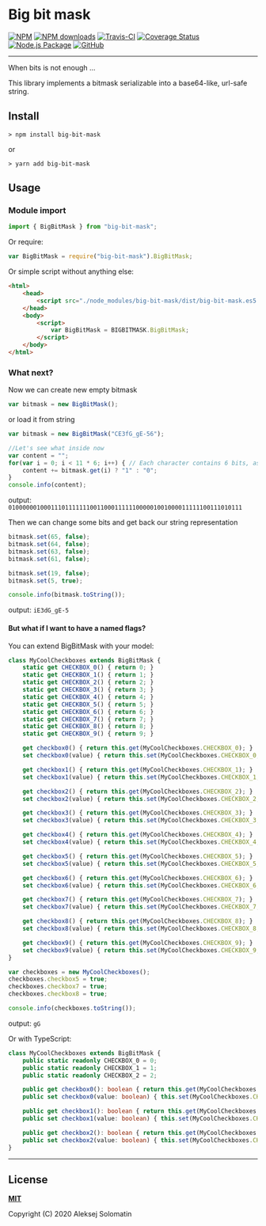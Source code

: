 [npm-icon]:             https://img.shields.io/npm/v/big-bit-mask.svg
[npm-downloads-icon]:   https://img.shields.io/npm/dm/big-bit-mask.svg
[npm-url]:              https://www.npmjs.com/package/big-bit-mask

[test-icon]:            https://travis-ci.com/ASolomatin/big-bit-mask.svg?branch=master
[test-url]:             https://travis-ci.com/github/ASolomatin/big-bit-mask

[coverage-icon]:        https://coveralls.io/repos/github/ASolomatin/big-bit-mask/badge.svg?branch=master
[coverage-url]:         https://coveralls.io/github/ASolomatin/big-bit-mask?branch=master

[packaging-icon]:       https://github.com/ASolomatin/big-bit-mask/workflows/Node.js%20Package/badge.svg
[packaging-url]:        https://github.com/ASolomatin/big-bit-mask/actions?query=workflow%3A%22Node.js+Package%22

[license-icon]:         https://img.shields.io/github/license/ASolomatin/big-bit-mask
[license-url]:          https://github.com/ASolomatin/big-bit-mask/blob/master/LICENSE

# Big bit mask

[![NPM][npm-icon]][npm-url]
[![NPM downloads][npm-downloads-icon]][npm-url]
[![Travis-CI][test-icon]][test-url]
[![Coverage Status][coverage-icon]][coverage-url]
[![Node.js Package][packaging-icon]][packaging-url]
[![GitHub][license-icon]][license-url]

----------------------------------------

When bits is not enough ...

This library implements a bitmask serializable into a base64-like, url-safe string.

## Install
```
> npm install big-bit-mask
```
or
```
> yarn add big-bit-mask
```
## Usage

### Module import
```js
import { BigBitMask } from "big-bit-mask";
```

Or require:
```js
var BigBitMask = require("big-bit-mask").BigBitMask;
```

Or simple script without anything else:
```html
<html>
    <head>
        <script src="./node_modules/big-bit-mask/dist/big-bit-mask.es5.min.js"></script>
    </head>
    <body>
        <script>
            var BigBitMask = BIGBITMASK.BigBitMask;
        </script>
    </body>
</html>
```

### What next?

Now we can create new empty bitmask
```js
var bitmask = new BigBitMask();
```
or load it from string
```js
var bitmask = new BigBitMask("CE3fG_gE-56");

//Let's see what inside now
var content = "";
for(var i = 0; i < 11 * 6; i++) { // Each character contains 6 bits, as in base64
    content += bitmask.get(i) ? "1" : "0";
}
console.info(content);
```
output: `010000001000111011111110011000111111000001001000011111100111010111`

Then we can change some bits and get back our string representation
```js
bitmask.set(65, false);
bitmask.set(64, false);
bitmask.set(63, false);
bitmask.set(61, false);

bitmask.set(19, false);
bitmask.set(5, true);

console.info(bitmask.toString());
```
output: `iE3dG_gE-5`

#### But what if I want to have a named flags?

You can extend BigBitMask with your model:
```js
class MyCoolCheckboxes extends BigBitMask {
    static get CHECKBOX_0() { return 0; }
    static get CHECKBOX_1() { return 1; }
    static get CHECKBOX_2() { return 2; }
    static get CHECKBOX_3() { return 3; }
    static get CHECKBOX_4() { return 4; }
    static get CHECKBOX_5() { return 5; }
    static get CHECKBOX_6() { return 6; }
    static get CHECKBOX_7() { return 7; }
    static get CHECKBOX_8() { return 8; }
    static get CHECKBOX_9() { return 9; }

    get checkbox0() { return this.get(MyCoolCheckboxes.CHECKBOX_0); }
    set checkbox0(value) { return this.set(MyCoolCheckboxes.CHECKBOX_0, value); }

    get checkbox1() { return this.get(MyCoolCheckboxes.CHECKBOX_1); }
    set checkbox1(value) { return this.set(MyCoolCheckboxes.CHECKBOX_1, value); }

    get checkbox2() { return this.get(MyCoolCheckboxes.CHECKBOX_2); }
    set checkbox2(value) { return this.set(MyCoolCheckboxes.CHECKBOX_2, value); }

    get checkbox3() { return this.get(MyCoolCheckboxes.CHECKBOX_3); }
    set checkbox3(value) { return this.set(MyCoolCheckboxes.CHECKBOX_3, value); }

    get checkbox4() { return this.get(MyCoolCheckboxes.CHECKBOX_4); }
    set checkbox4(value) { return this.set(MyCoolCheckboxes.CHECKBOX_4, value); }

    get checkbox5() { return this.get(MyCoolCheckboxes.CHECKBOX_5); }
    set checkbox5(value) { return this.set(MyCoolCheckboxes.CHECKBOX_5, value); }

    get checkbox6() { return this.get(MyCoolCheckboxes.CHECKBOX_6); }
    set checkbox6(value) { return this.set(MyCoolCheckboxes.CHECKBOX_6, value); }

    get checkbox7() { return this.get(MyCoolCheckboxes.CHECKBOX_7); }
    set checkbox7(value) { return this.set(MyCoolCheckboxes.CHECKBOX_7, value); }

    get checkbox8() { return this.get(MyCoolCheckboxes.CHECKBOX_8); }
    set checkbox8(value) { return this.set(MyCoolCheckboxes.CHECKBOX_8, value); }

    get checkbox9() { return this.get(MyCoolCheckboxes.CHECKBOX_9); }
    set checkbox9(value) { return this.set(MyCoolCheckboxes.CHECKBOX_9, value); }
}

var checkboxes = new MyCoolCheckboxes();
checkboxes.checkbox5 = true;
checkboxes.checkbox7 = true;
checkboxes.checkbox8 = true;

console.info(checkboxes.toString());
```
output: `gG`

Or with TypeScript:
```ts
class MyCoolCheckboxes extends BigBitMask {
    public static readonly CHECKBOX_0 = 0;
    public static readonly CHECKBOX_1 = 1;
    public static readonly CHECKBOX_2 = 2;

    public get checkbox0(): boolean { return this.get(MyCoolCheckboxes.CHECKBOX_0); }
    public set checkbox0(value: boolean) { this.set(MyCoolCheckboxes.CHECKBOX_0, value); }

    public get checkbox1(): boolean { return this.get(MyCoolCheckboxes.CHECKBOX_1); }
    public set checkbox1(value: boolean) { this.set(MyCoolCheckboxes.CHECKBOX_1, value); }

    public get checkbox2(): boolean { return this.get(MyCoolCheckboxes.CHECKBOX_2); }
    public set checkbox2(value: boolean) { this.set(MyCoolCheckboxes.CHECKBOX_2, value); }
}
```
----------------------------------------

## License

**[MIT][license-url]**

Copyright (C) 2020 Aleksej Solomatin









